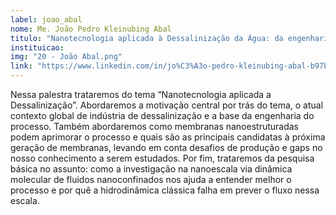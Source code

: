 ```yaml
---
label: joao_abal
nome: Me. João Pedro Kleinubing Abal
titulo: "Nanotecnologia aplicada à Dessalinização da Água: da engenharia à dinâmica molecular do processo"
instituicao:
img: "20 - João Abal.png"
link: "https://www.linkedin.com/in/jo%C3%A3o-pedro-kleinubing-abal-b97bab16a/?originalSubdomain=br"
---
```


Nessa palestra trataremos do tema “Nanotecnologia aplicada a Dessalinização”. Abordaremos a motivação central por trás do tema, o atual contexto global de indústria de dessalinização e a base da engenharia do processo. Também abordaremos como membranas nanoestruturadas podem aprimorar o processo e quais são as principais candidatas à próxima geração de membranas, levando em conta desafios de produção e gaps no nosso conhecimento a serem estudados. Por fim, trataremos da pesquisa básica no assunto: como a investigação na nanoescala via dinâmica molecular de fluidos nanoconfinados nos ajuda a entender melhor o processo e por quê a hidrodinâmica clássica falha em prever o fluxo nessa escala.
